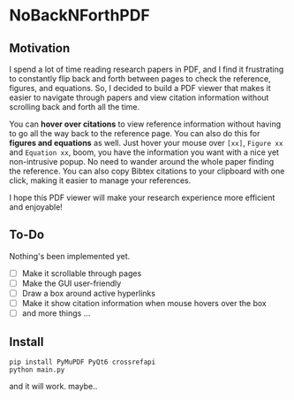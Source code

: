 # NoBackNForthPDF

## Motivation
I spend a lot of time reading research papers in PDF, and I find it frustrating to constantly flip back and forth between pages to check the reference, figures, and equations. So, I decided to build a PDF viewer that makes it easier to navigate through papers and view citation information without scrolling back and forth all the time.

You can **hover over citations** to view reference information without having to go all the way back to the reference page. You can also do this for **figures and equations** as well. Just hover your mouse over `[xx]`, `Figure xx` and `Equation xx`, boom, you have the information you want with a nice yet non-intrusive popup. No need to wander around the whole paper finding the reference. You can also copy Bibtex citations to your clipboard with one click, making it easier to manage your references.

I hope this PDF viewer will make your research experience more efficient and enjoyable!

## To-Do

Nothing's been implemented yet. 

- [ ] Make it scrollable through pages
- [ ] Make the GUI user-friendly
- [ ] Draw a box around active hyperlinks 
- [ ] Make it show citation information when mouse hovers over the box 
- [ ] and more things ... 

## Install

```
pip install PyMuPDF PyQt6 crossrefapi
python main.py
```

and it will work. maybe..
